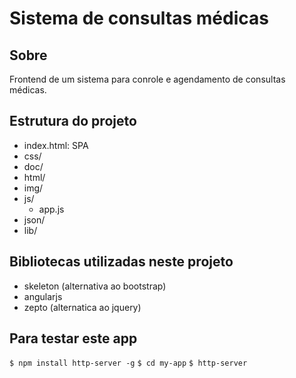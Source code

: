 # Sistema de consultas médicas

## Sobre
  Frontend de um sistema para conrole e agendamento de consultas médicas.

## Estrutura do projeto
  * index.html: SPA
  * css/
  * doc/
  * html/
  * img/
  * js/
    * app.js
  * json/
  * lib/

## Bibliotecas utilizadas neste projeto
  * skeleton (alternativa ao bootstrap)
  * angularjs
  * zepto (alternatica ao jquery)

## Para testar este app

`` $ npm install http-server -g ``
`` $ cd my-app ``
`` $ http-server ``